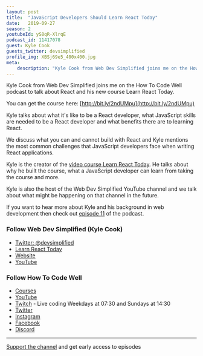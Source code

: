 ```yaml
---
layout: post
title:  "JavaScript Developers Should Learn React Today"
date:   2019-09-27
season: 2
youtubeId: yS8qR-XlrqE
podcast_id: 11417078
guest: Kyle Cook
guests_twitter: devsimplified
profile_img: XBSj69e5_400x400.jpg
meta:
    description: "Kyle Cook from Web Dev Simplified joins me on the How To Code Well podcast to talk about React and his new course Learn React Today."
---
```

Kyle Cook from Web Dev Simplified joins me on the How To Code Well podcast to talk about React and his new course Learn React Today.

You can get the course here: [http://bit.ly/2ndUMpu](http://bit.ly/2ndUMpu)

Kyle talks about what it's like to be a React developer, what JavaScript skills are needed to be a React developer and what benefits there are to learning React. 

We discuss what you can and cannot build with React and Kyle mentions the most common challenges that JavaScript developers face when writing React applications.

Kyle is the creator of the [video course Learn React Today](http://bit.ly/2ndUMpu). He talks about why he built the course, what a JavaScript developer can learn from taking the course and more.

Kyle is also the host of the Web Dev Simplified YouTube channel and we talk about what might be happening on that channel in the future.

If you want to hear more about Kyle and his background in web development then check out [episode 11](https://howtocodewell.fm/episode/11-soft-skills-w…) of the podcast.

### Follow Web Dev Simplified (Kyle Cook)
- [Twitter: @devsimplified](https://twitter.com/devsimplified)
- [Learn React Today](http://bit.ly/2ndUMpu)
- [Website](http://bit.ly/2nFKTRL)
- [YouTube](https://www.youtube.com/webdevsimplified)

### Follow How To Code Well
- [Courses](http://howtocodewell.net)
- [YouTube](http://youtube.com/howtocodewell)
- [Twitch](http://twitch.tv/howtocodewell) - Live coding Weekdays at 07:30 and Sundays at 14:30
- [Twitter](https://twitter.com/howtocodewell)
- [Instagram](http://instagram.com/howtocodewell/)
- [Facebook](http://facebook.com/howtocodewell/)
- [Discord](http://howtocodewell.net/discord)

-------------------------------

[Support the channel](https://www.patreon.com/howToCodeWell) and get early access to episodes
